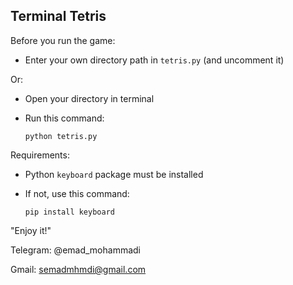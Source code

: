 ## Terminal Tetris

Before you run the game:
- Enter your own directory path in `tetris.py` (and uncomment it)

Or:
- Open your directory in terminal
- Run this command:

      python tetris.py

Requirements:
- Python `keyboard` package must be installed
- If not, use this command:

      pip install keyboard


"Enjoy it!"



Telegram: @emad_mohammadi

Gmail: semadmhmdi@gmail.com
